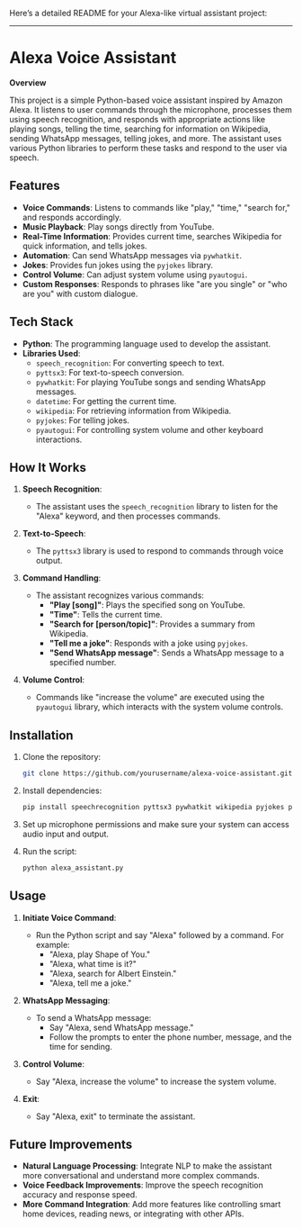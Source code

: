 Here’s a detailed README for your Alexa-like virtual assistant project:

---

# Alexa Voice Assistant

**Overview**

This project is a simple Python-based voice assistant inspired by Amazon Alexa. It listens to user commands through the microphone, processes them using speech recognition, and responds with appropriate actions like playing songs, telling the time, searching for information on Wikipedia, sending WhatsApp messages, telling jokes, and more. The assistant uses various Python libraries to perform these tasks and respond to the user via speech.

## Features

- **Voice Commands**: Listens to commands like "play," "time," "search for," and responds accordingly.
- **Music Playback**: Play songs directly from YouTube.
- **Real-Time Information**: Provides current time, searches Wikipedia for quick information, and tells jokes.
- **Automation**: Can send WhatsApp messages via `pywhatkit`.
- **Jokes**: Provides fun jokes using the `pyjokes` library.
- **Control Volume**: Can adjust system volume using `pyautogui`.
- **Custom Responses**: Responds to phrases like "are you single" or "who are you" with custom dialogue.

## Tech Stack

- **Python**: The programming language used to develop the assistant.
- **Libraries Used**:
  - `speech_recognition`: For converting speech to text.
  - `pyttsx3`: For text-to-speech conversion.
  - `pywhatkit`: For playing YouTube songs and sending WhatsApp messages.
  - `datetime`: For getting the current time.
  - `wikipedia`: For retrieving information from Wikipedia.
  - `pyjokes`: For telling jokes.
  - `pyautogui`: For controlling system volume and other keyboard interactions.

## How It Works

1. **Speech Recognition**:
   - The assistant uses the `speech_recognition` library to listen for the "Alexa" keyword, and then processes commands.
   
2. **Text-to-Speech**:
   - The `pyttsx3` library is used to respond to commands through voice output.

3. **Command Handling**:
   - The assistant recognizes various commands:
     - **"Play [song]"**: Plays the specified song on YouTube.
     - **"Time"**: Tells the current time.
     - **"Search for [person/topic]"**: Provides a summary from Wikipedia.
     - **"Tell me a joke"**: Responds with a joke using `pyjokes`.
     - **"Send WhatsApp message"**: Sends a WhatsApp message to a specified number.

4. **Volume Control**:
   - Commands like "increase the volume" are executed using the `pyautogui` library, which interacts with the system volume controls.

## Installation

1. Clone the repository:
   ```bash
   git clone https://github.com/yourusername/alexa-voice-assistant.git
   ```

2. Install dependencies:
   ```bash
   pip install speechrecognition pyttsx3 pywhatkit wikipedia pyjokes pyautogui
   ```

3. Set up microphone permissions and make sure your system can access audio input and output.

4. Run the script:
   ```bash
   python alexa_assistant.py
   ```

## Usage

1. **Initiate Voice Command**:
   - Run the Python script and say "Alexa" followed by a command. For example:
     - "Alexa, play Shape of You."
     - "Alexa, what time is it?"
     - "Alexa, search for Albert Einstein."
     - "Alexa, tell me a joke."

2. **WhatsApp Messaging**:
   - To send a WhatsApp message:
     - Say "Alexa, send WhatsApp message."
     - Follow the prompts to enter the phone number, message, and the time for sending.

3. **Control Volume**:
   - Say "Alexa, increase the volume" to increase the system volume.

4. **Exit**:
   - Say "Alexa, exit" to terminate the assistant.

## Future Improvements

- **Natural Language Processing**: Integrate NLP to make the assistant more conversational and understand more complex commands.
- **Voice Feedback Improvements**: Improve the speech recognition accuracy and response speed.
- **More Command Integration**: Add more features like controlling smart home devices, reading news, or integrating with other APIs.
